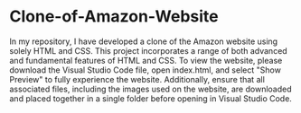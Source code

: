 # Clone-of-Amazon-Website


In my repository, I have developed a clone of the Amazon website using solely HTML and CSS. This project incorporates a range of both advanced and fundamental features of HTML and CSS. To view the website, please download the Visual Studio Code file, open index.html, and select "Show Preview" to fully experience the website. Additionally, ensure that all associated files, including the images used on the website, are downloaded and placed together in a single folder before opening in Visual Studio Code.

